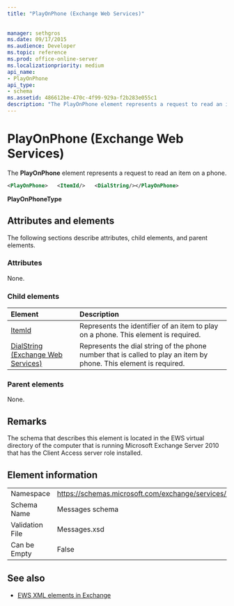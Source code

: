 ```yaml
---
title: "PlayOnPhone (Exchange Web Services)"
 
 
manager: sethgros
ms.date: 09/17/2015
ms.audience: Developer
ms.topic: reference
ms.prod: office-online-server
ms.localizationpriority: medium
api_name:
- PlayOnPhone
api_type:
- schema
ms.assetid: 486612be-470c-4f99-929a-f2b283e055c1
description: "The PlayOnPhone element represents a request to read an item on a phone."
---
```


# PlayOnPhone (Exchange Web Services)

The **PlayOnPhone** element represents a request to read an item on a phone. 
  
```xml
<PlayOnPhone>   <ItemId/>   <DialString/></PlayOnPhone>
```

 **PlayOnPhoneType**
## Attributes and elements

The following sections describe attributes, child elements, and parent elements.
  
### Attributes

None.
  
### Child elements

|**Element**|**Description**|
|:-----|:-----|
|[ItemId](itemid.md) <br/> |Represents the identifier of an item to play on a phone. This element is required.  <br/> |
|[DialString (Exchange Web Services)](dialstring-exchange-web-services.md) <br/> |Represents the dial string of the phone number that is called to play an item by phone. This element is required.  <br/> |
   
### Parent elements

None.
  
## Remarks

The schema that describes this element is located in the EWS virtual directory of the computer that is running Microsoft Exchange Server 2010 that has the Client Access server role installed.
  
## Element information

|||
|:-----|:-----|
|Namespace  <br/> |https://schemas.microsoft.com/exchange/services/2006/messages  <br/> |
|Schema Name  <br/> |Messages schema  <br/> |
|Validation File  <br/> |Messages.xsd  <br/> |
|Can be Empty  <br/> |False  <br/> |
   
## See also



- [EWS XML elements in Exchange](ews-xml-elements-in-exchange.md)

